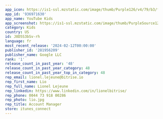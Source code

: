 ```yaml
---
app_icon: https://is1-ssl.mzstatic.com/image/thumb/Purple126/v4/79/b3/fd/79b3fd9c-d98d-585c-7bd4-27ee3b14e4ef/YouTubeKidsAppIcon-0-1x_U007emarketing-0-0-0-6-0-0-0-85-220-0.png/1024x1024bb.png
app_id: '936971630'
app_name: YouTube Kids
app_screenshot: https://is1-ssl.mzstatic.com/image/thumb/PurpleSource125/v4/92/18/f7/9218f749-c3f5-e4ed-1ac4-ea5baeb2feee/8d267dca-fc69-415a-878d-dad27d58ea26_1_iphone65_1.US_Phone_iOS_x_1_2688x1242.png/2688x1242bb.png
category: Kids
country: US
id: J8D5S3bSv-rh
language: fr
most_recent_release: '2024-02-12T00:00:00'
publisher_id: '281956209'
publisher_name: Google LLC
rank: '1'
release_count_in_past_year: '48'
release_count_in_past_year_category: 48
release_count_in_past_year_top_in_category: 48
rep_email: lionel.lejeune@bitrise.io
rep_first_name: Lio
rep_full_name: Lionel Lejeune
rep_linkedin: https://www.linkedin.com/in/lionelbitrise/
rep_phone: 0044 73 918 00286
rep_photo: lio.jpg
rep_title: Account Manager
store: itunes_connect
---
```

